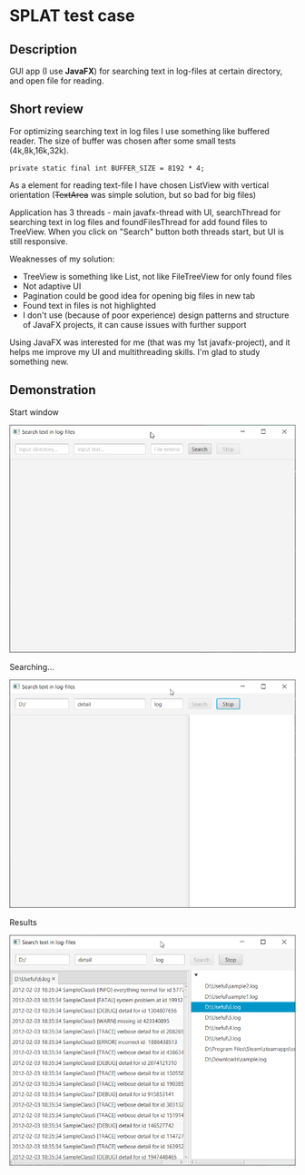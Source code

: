 # SPLAT test case

## Description
GUI app (I use **JavaFX**) for searching text in log-files at certain directory, and open file for reading.

## Short review
For optimizing searching text in log files I use something like buffered reader.
The size of buffer was chosen after some small tests (4k,8k,16k,32k).

    private static final int BUFFER_SIZE = 8192 * 4;

As a element for reading text-file I have chosen 
ListView with vertical orientation 
(~~TextArea~~ was simple solution, but so bad for big files)

Application has 3 threads - main javafx-thread with UI, 
searchThread for searching text in log files and 
foundFilesThread for add found files to TreeView. When you click on "Search" button both threads start, but UI is still responsive.

Weaknesses of my solution:
* TreeView is something like List, not like FileTreeView for only found files
* Not adaptive UI
* Pagination could be good idea for opening big files in new tab
* Found text in files is not highlighted
* I don't use (because of poor experience) design patterns and structure of JavaFX projects, 
it can cause issues with further support

Using JavaFX was interested for me (that was my 1st javafx-project), 
and it helps me improve my UI and multithreading skills. 
I'm glad to study something new. 

## Demonstration
Start window

![screenshot_start_window](https://github.com/ShittyWizard/splat-test-case/blob/master/src/demo_img/start_window.png "Screenshot of start window")

Searching...


![screenshot_start_window](https://github.com/ShittyWizard/splat-test-case/blob/master/src/demo_img/searching.png "Screenshot of searching")

Results


![screenshot_start_window](https://github.com/ShittyWizard/splat-test-case/blob/master/src/demo_img/results.png "Screenshot with result-window")





